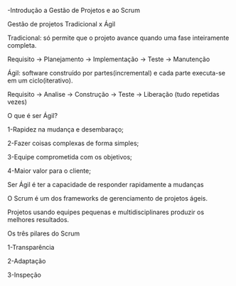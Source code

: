 -Introdução a Gestão de Projetos e ao Scrum

Gestão de projetos Tradicional x Ágil

Tradicional: só permite que o projeto avance quando uma fase inteiramente completa.

Requisito -> Planejamento -> Implementação -> Teste -> Manutenção

Ágil: software construído por partes(incremental) e cada parte executa-se em um ciclo(iterativo).

Requisito -> Analise -> Construção -> Teste -> Liberação (tudo repetidas vezes)

O que é ser Ágil?

1-Rapidez na mudança e desembaraço;

2-Fazer coisas complexas de forma simples;

3-Equipe comprometida com os objetivos;

4-Maior valor para o cliente;

Ser Ágil é ter a capacidade de responder rapidamente a mudanças 

O Scrum é um dos frameworks de gerenciamento de projetos ágeis.

Projetos usando equipes pequenas e multidisciplinares produzir os melhores resultados.

Os três pilares do Scrum

1-Transparência

2-Adaptação

3-Inspeção